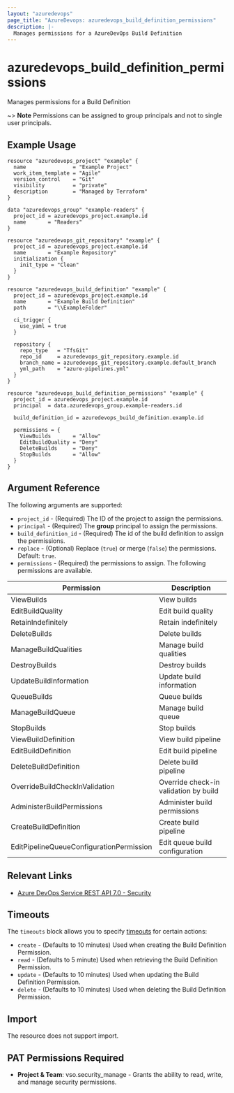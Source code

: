 ```yaml
---
layout: "azuredevops"
page_title: "AzureDevops: azuredevops_build_definition_permissions"
description: |-
  Manages permissions for a AzureDevOps Build Definition
---
```


# azuredevops_build_definition_permissions

Manages permissions for a Build Definition

~> **Note** Permissions can be assigned to group principals and not to single user principals.

## Example Usage

```hcl
resource "azuredevops_project" "example" {
  name               = "Example Project"
  work_item_template = "Agile"
  version_control    = "Git"
  visibility         = "private"
  description        = "Managed by Terraform"
}

data "azuredevops_group" "example-readers" {
  project_id = azuredevops_project.example.id
  name       = "Readers"
}

resource "azuredevops_git_repository" "example" {
  project_id = azuredevops_project.example.id
  name       = "Example Repository"
  initialization {
    init_type = "Clean"
  }
}

resource "azuredevops_build_definition" "example" {
  project_id = azuredevops_project.example.id
  name       = "Example Build Definition"
  path       = "\\ExampleFolder"

  ci_trigger {
    use_yaml = true
  }

  repository {
    repo_type   = "TfsGit"
    repo_id     = azuredevops_git_repository.example.id
    branch_name = azuredevops_git_repository.example.default_branch
    yml_path    = "azure-pipelines.yml"
  }
}

resource "azuredevops_build_definition_permissions" "example" {
  project_id = azuredevops_project.example.id
  principal  = data.azuredevops_group.example-readers.id

  build_definition_id = azuredevops_build_definition.example.id

  permissions = {
    ViewBuilds       = "Allow"
    EditBuildQuality = "Deny"
    DeleteBuilds     = "Deny"
    StopBuilds       = "Allow"
  }
}
```

## Argument Reference

The following arguments are supported:

* `project_id` - (Required) The ID of the project to assign the permissions.
* `principal` - (Required) The **group** principal to assign the permissions.
* `build_definition_id` - (Required) The id of the build definition to assign the permissions.
* `replace` - (Optional) Replace (`true`) or merge (`false`) the permissions. Default: `true`.
* `permissions` - (Required) the permissions to assign. The following permissions are available.

| Permission                               | Description                           |
|------------------------------------------|---------------------------------------|
| ViewBuilds                               | View builds                           |
| EditBuildQuality                         | Edit build quality                    |
| RetainIndefinitely                       | Retain indefinitely                   |
| DeleteBuilds                             | Delete builds                         |
| ManageBuildQualities                     | Manage build qualities                |
| DestroyBuilds                            | Destroy builds                        |
| UpdateBuildInformation                   | Update build information              |
| QueueBuilds                              | Queue builds                          |
| ManageBuildQueue                         | Manage build queue                    |
| StopBuilds                               | Stop builds                           |
| ViewBuildDefinition                      | View build pipeline                   |
| EditBuildDefinition                      | Edit build pipeline                   |
| DeleteBuildDefinition                    | Delete build pipeline                 |
| OverrideBuildCheckInValidation           | Override check-in validation by build |
| AdministerBuildPermissions               | Administer build permissions          |
| CreateBuildDefinition                    | Create build pipeline                 |
| EditPipelineQueueConfigurationPermission | Edit queue build configuration        |

## Relevant Links

* [Azure DevOps Service REST API 7.0 - Security](https://docs.microsoft.com/en-us/rest/api/azure/devops/security/?view=azure-devops-rest-7.0)

## Timeouts

The `timeouts` block allows you to specify [timeouts](https://developer.hashicorp.com/terraform/language/resources/syntax#operation-timeouts) for certain actions:

* `create` - (Defaults to 10 minutes) Used when creating the Build Definition Permission.
* `read` - (Defaults to 5 minute) Used when retrieving the Build Definition Permission.
* `update` - (Defaults to 10 minutes) Used when updating the Build Definition Permission.
* `delete` - (Defaults to 10 minutes) Used when deleting the Build Definition Permission.

## Import

The resource does not support import.

## PAT Permissions Required

- **Project & Team**: vso.security_manage - Grants the ability to read, write, and manage security permissions.
